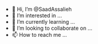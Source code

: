 - 👋 Hi, I’m @SaadAssalieh
- 👀 I’m interested in ...
- 🌱 I’m currently learning ...
- 💞️ I’m looking to collaborate on ...
- 📫 How to reach me ...

<!---
SaadAssalieh/SaadAssalieh is a ✨ special ✨ repository because its `README.md` (this file) appears on your GitHub profile.
You can click the Preview link to take a look at your changes.
--->
